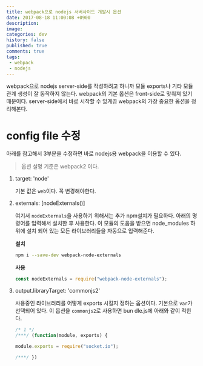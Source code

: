 ```yaml
---
title: webpack으로 nodejs 서버사이드 개발시 옵션
date: 2017-08-18 11:00:08 +0900
description: 
image: 
categories: dev
history: false
published: true
comments: true
tags: 
 - webpack
 - nodejs
---
```


webpack으로 nodejs server-side를 작성하려고 하니까 모듈 exports나 기타 모듈 관계 생성이 잘 동작하지 않는다. webpack의 기본 옵션은 front-side로 맞춰져 있기 때문이다. server-side에서 바로 시작할 수 있게끔 webpack의 가장 중요한 옵션을 정리해본다.

# config file 수정

아래를 참고해서 3부분을 수정하면 바로 nodejs용 webpack을 이용할 수 있다.

> 옵션 설명 기준은 webpack2 이다.

1. target: 'node'

    기본 값은 `web`이다. 꼭 변경해야한다.

2. externals: [nodeExternals()]

    여기서 `nodeExternals`을 사용하기 위해서는 추가 npm설치가 필요하다. 아래의 명령어를 입력해서 설치한 후 사용한다. 이 모듈의 도움을 받으면 node_modules 하위에 설치 되어 있는 모든 라이브러리들을 자동으로 입력해준다.

    **설치**
    ```sh
    npm i --save-dev webpack-node-externals
    ```

    **사용**
    ```javascript
    const nodeExternals = require("webpack-node-externals");
    ```

3. output.libraryTarget: 'commonjs2'

    사용중인 라이브러리를 어떻게 exports 시킬지 정하는 옵션이다. 기본으로 `var`가 선택되어 있다. 이 옵션을 `commonjs2`로 사용하면 bun dle.js에 아래와 같이 적힌다.

    ```javascript
    /* 1 */
    /***/ (function(module, exports) {

    module.exports = require("socket.io");

    /***/ })
    ```